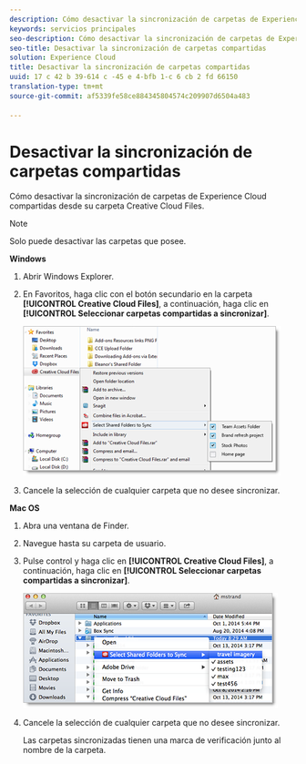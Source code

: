 ```yaml
---
description: Cómo desactivar la sincronización de carpetas de Experience Cloud compartidas desde su carpeta Creative Cloud Files.
keywords: servicios principales
seo-description: Cómo desactivar la sincronización de carpetas de Experience Cloud compartidas desde su carpeta Creative Cloud Files.
seo-title: Desactivar la sincronización de carpetas compartidas
solution: Experience Cloud
title: Desactivar la sincronización de carpetas compartidas
uuid: 17 c 42 b 39-614 c -45 e 4-bfb 1-c 6 cb 2 fd 66150
translation-type: tm+mt
source-git-commit: af5339fe58ce884345804574c209907d6504a483

---
```



# Desactivar la sincronización de carpetas compartidas

Cómo desactivar la sincronización de carpetas de Experience Cloud compartidas desde su carpeta Creative Cloud Files.

>[!NOTE]
>
>Solo puede desactivar las carpetas que posee.
<p class="head"> <b>Windows</b> </p>

1. Abrir Windows Explorer.

1. En Favoritos, haga clic con el botón secundario en la carpeta **[!UICONTROL Creative Cloud Files]**, a continuación, haga clic en **[!UICONTROL Seleccionar carpetas compartidas a sincronizar]**.

   ![](assets/select_sync_folders.png)

1. Cancele la selección de cualquier carpeta que no desee sincronizar.

<p class="head"> <b>Mac OS</b> </p>

1. Abra una ventana de Finder.

1. Navegue hasta su carpeta de usuario.

1. Pulse control y haga clic en **[!UICONTROL Creative Cloud Files]**, a continuación, haga clic en **[!UICONTROL Seleccionar carpetas compartidas a sincronizar]**.

   ![](assets/select_sync_folders_mac.png)

1. Cancele la selección de cualquier carpeta que no desee sincronizar.

   Las carpetas sincronizadas tienen una marca de verificación junto al nombre de la carpeta.